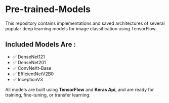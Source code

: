 # Pre-trained-Models

This repository contains implementations and saved architectures of several popular deep learning models for image classification using TensorFlow.

## Included Models Are : 

- ✅ DenseNet121
- ✅ DenseNet201
- ✅ ConvNeXt-Base
- ✅ EfficientNetV2B0
- ✅ InceptionV3

All models are built using **TensorFlow** and **Keras Api**, and are ready for training, fine-tuning, or transfer learning.
